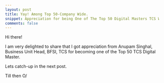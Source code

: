 ```yaml
---
layout: post
title: Yay! Among Top 50-Company Wide.
snippet: Appreciation for being One of The Top 50 Digital Masters TCS Wide!
comments: false
---
```


Hi there!

<p>I am very delighted to share that I got appreciation from Anupam Singhal, Business Unit Head, BFSI, TCS for becoming one of the Top 50 TCS Digital Master.</p>

Lets catch-up in the next post.

Till then O/